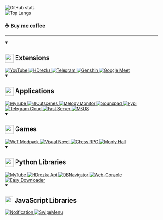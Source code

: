 <picture>
	<source media="(prefers-color-scheme: dark)" srcset="https://github-readme-stats-git-masterrstaa-rickstaa.vercel.app/api?username=SuperZombi&show_icons=true&border_radius=15&theme=dark"/>
	<img src="https://github-readme-stats-git-masterrstaa-rickstaa.vercel.app/api?username=SuperZombi&show_icons=true&border_radius=15" alt="GitHub stats" loading="lazy"/>
</picture>
<br>
<picture>
	<source media="(prefers-color-scheme: dark)" srcset="https://github-readme-stats-git-masterrstaa-rickstaa.vercel.app/api/top-langs/?username=SuperZombi&border_radius=15&theme=dark"/>
	<img src="https://github-readme-stats-git-masterrstaa-rickstaa.vercel.app/api/top-langs/?username=SuperZombi&border_radius=15" alt="Top Langs" loading="lazy"/>
</picture>

### ☕ [Buy me coffee](https://donatello.to/super_zombi)

<hr>

<details open>
	<summary>
		<h2><img width="28px" align="top" src="https://developer.chrome.com/static/docs/extensions/images/home-hero.svg"> Extensions</h2>
	</summary>

<a href="https://github.com/SuperZombi/Picture-in-Picture-for-Youtube">
	<picture>
		<source media="(prefers-color-scheme: dark)" srcset="https://github-readme-stats-git-masterrstaa-rickstaa.vercel.app/api/pin/?username=SuperZombi&repo=Picture-in-Picture-for-Youtube&border_radius=15&theme=dark"/>
		<img src="https://github-readme-stats-git-masterrstaa-rickstaa.vercel.app/api/pin/?username=SuperZombi&repo=Picture-in-Picture-for-Youtube&border_radius=15" alt="YouTube" loading="lazy"/>
	</picture>
</a>
<a href="https://github.com/SuperZombi/HDrezka-Helper">
	<picture>
		<source media="(prefers-color-scheme: dark)" srcset="https://github-readme-stats-git-masterrstaa-rickstaa.vercel.app/api/pin/?username=SuperZombi&repo=HDrezka-Helper&border_radius=15&theme=dark"/>
		<img src="https://github-readme-stats-git-masterrstaa-rickstaa.vercel.app/api/pin/?username=SuperZombi&repo=HDrezka-Helper&border_radius=15" alt="HDrezka" loading="lazy"/>
	</picture>
</a>
<a href="https://github.com/SuperZombi/telegram-downloader">
	<picture>
		<source media="(prefers-color-scheme: dark)" srcset="https://github-readme-stats-git-masterrstaa-rickstaa.vercel.app/api/pin/?username=SuperZombi&repo=telegram-downloader&border_radius=15&theme=dark"/>
		<img src="https://github-readme-stats-git-masterrstaa-rickstaa.vercel.app/api/pin/?username=SuperZombi&repo=telegram-downloader&border_radius=15" alt="Telegram" loading="lazy"/>
	</picture>
</a>
<a href="https://github.com/SuperZombi/genshin-resin">
	<picture>
		<source media="(prefers-color-scheme: dark)" srcset="https://github-readme-stats-git-masterrstaa-rickstaa.vercel.app/api/pin/?username=SuperZombi&repo=genshin-resin&border_radius=15&theme=dark"/>
		<img src="https://github-readme-stats-git-masterrstaa-rickstaa.vercel.app/api/pin/?username=SuperZombi&repo=genshin-resin&border_radius=15" alt="Genshin" loading="lazy"/>
	</picture>
</a>
<a href="https://github.com/SuperZombi/Google-Meet-Helper">
	<picture>
		<source media="(prefers-color-scheme: dark)" srcset="https://github-readme-stats-git-masterrstaa-rickstaa.vercel.app/api/pin/?username=SuperZombi&repo=Google-Meet-Helper&border_radius=15&theme=dark"/>
		<img src="https://github-readme-stats-git-masterrstaa-rickstaa.vercel.app/api/pin/?username=SuperZombi&repo=Google-Meet-Helper&border_radius=15" alt="Google Meet" loading="lazy"/>
	</picture>
</a>
</details>


<details open>
	<summary>
		<h2><img width="28px" align="top" src="https://cdn-icons-png.flaticon.com/512/814/814120.png"> Applications</h2>
	</summary>

<a href="https://github.com/SuperZombi/MyTube-GUI">
	<picture>
		<source media="(prefers-color-scheme: dark)" srcset="https://github-readme-stats-git-masterrstaa-rickstaa.vercel.app/api/pin/?username=SuperZombi&repo=MyTube-GUI&border_radius=15&theme=dark"/>
		<img src="https://github-readme-stats-git-masterrstaa-rickstaa.vercel.app/api/pin/?username=SuperZombi&repo=MyTube-GUI&border_radius=15" alt="MyTube" loading="lazy"/>
	</picture>
</a>
<a href="https://github.com/SuperZombi/GICutscenesUI">
	<picture>
		<source media="(prefers-color-scheme: dark)" srcset="https://github-readme-stats-git-masterrstaa-rickstaa.vercel.app/api/pin/?username=SuperZombi&repo=GICutscenesUI&border_radius=15&theme=dark"/>
		<img src="https://github-readme-stats-git-masterrstaa-rickstaa.vercel.app/api/pin/?username=SuperZombi&repo=GICutscenesUI&border_radius=15" alt="GICutscenes" loading="lazy"/>
	</picture>
</a>
<a href="https://github.com/SuperZombi/melody-monitor">
	<picture>
		<source media="(prefers-color-scheme: dark)" srcset="https://github-readme-stats-git-masterrstaa-rickstaa.vercel.app/api/pin/?username=SuperZombi&repo=melody-monitor&border_radius=15&theme=dark"/>
		<img src="https://github-readme-stats-git-masterrstaa-rickstaa.vercel.app/api/pin/?username=SuperZombi&repo=melody-monitor&border_radius=15" alt="Melody Monitor" loading="lazy"/>
	</picture>
</a>
<a href="https://github.com/SuperZombi/soundpad-online">
	<picture>
		<source media="(prefers-color-scheme: dark)" srcset="https://github-readme-stats-git-masterrstaa-rickstaa.vercel.app/api/pin/?username=SuperZombi&repo=soundpad-online&border_radius=15&theme=dark"/>
		<img src="https://github-readme-stats-git-masterrstaa-rickstaa.vercel.app/api/pin/?username=SuperZombi&repo=soundpad-online&border_radius=15" alt="Soundpad" loading="lazy"/>
	</picture>
</a>
<a href="https://github.com/SuperZombi/Pypi-uploader">
	<picture>
		<source media="(prefers-color-scheme: dark)" srcset="https://github-readme-stats-git-masterrstaa-rickstaa.vercel.app/api/pin/?username=SuperZombi&repo=pypi-uploader&border_radius=15&theme=dark"/>
		<img src="https://github-readme-stats-git-masterrstaa-rickstaa.vercel.app/api/pin/?username=SuperZombi&repo=pypi-uploader&border_radius=15" alt="Pypi" loading="lazy"/>
	</picture>
</a>
<a href="https://github.com/SuperZombi/Telegram_Cloud">
	<picture>
		<source media="(prefers-color-scheme: dark)" srcset="https://github-readme-stats-git-masterrstaa-rickstaa.vercel.app/api/pin/?username=SuperZombi&repo=Telegram_Cloud&border_radius=15&theme=dark"/>
		<img src="https://github-readme-stats-git-masterrstaa-rickstaa.vercel.app/api/pin/?username=SuperZombi&repo=Telegram_Cloud&border_radius=15" alt="Telegram Cloud" loading="lazy"/>
	</picture>
</a>
<a href="https://github.com/SuperZombi/fast-server">
	<picture>
		<source media="(prefers-color-scheme: dark)" srcset="https://github-readme-stats-git-masterrstaa-rickstaa.vercel.app/api/pin/?username=SuperZombi&repo=fast-server&border_radius=15&theme=dark"/>
		<img src="https://github-readme-stats-git-masterrstaa-rickstaa.vercel.app/api/pin/?username=SuperZombi&repo=fast-server&border_radius=15" alt="Fast Server" loading="lazy"/>
	</picture>
</a>
<a href="https://github.com/SuperZombi/m3u8-downloader">
	<picture>
		<source media="(prefers-color-scheme: dark)" srcset="https://github-readme-stats-git-masterrstaa-rickstaa.vercel.app/api/pin/?username=SuperZombi&repo=m3u8-downloader&border_radius=15&theme=dark"/>
		<img src="https://github-readme-stats-git-masterrstaa-rickstaa.vercel.app/api/pin/?username=SuperZombi&repo=m3u8-downloader&border_radius=15" alt="M3U8" loading="lazy"/>
	</picture>
</a>
</details>


<details open>
	<summary>
		<h2><img width="28px" align="top" src="https://cdn-icons-png.flaticon.com/512/5930/5930147.png"> Games</h2>
	</summary>

<a href="https://github.com/SuperZombi/wot-modpack">
	<picture>
		<source media="(prefers-color-scheme: dark)" srcset="https://github-readme-stats-git-masterrstaa-rickstaa.vercel.app/api/pin/?username=SuperZombi&repo=wot-modpack&border_radius=15&theme=dark"/>
		<img src="https://github-readme-stats-git-masterrstaa-rickstaa.vercel.app/api/pin/?username=SuperZombi&repo=wot-modpack&border_radius=15" alt="WoT Modpack" loading="lazy"/>
	</picture>
</a>
<a href="https://github.com/SuperZombi/visual_novel">
	<picture>
		<source media="(prefers-color-scheme: dark)" srcset="https://github-readme-stats-git-masterrstaa-rickstaa.vercel.app/api/pin/?username=SuperZombi&repo=visual_novel&border_radius=15&theme=dark"/>
		<img src="https://github-readme-stats-git-masterrstaa-rickstaa.vercel.app/api/pin/?username=SuperZombi&repo=visual_novel&border_radius=15" alt="Visual Novel" loading="lazy"/>
	</picture>
</a>
<a href="https://github.com/SuperZombi/chess-rpg">
	<picture>
		<source media="(prefers-color-scheme: dark)" srcset="https://github-readme-stats-git-masterrstaa-rickstaa.vercel.app/api/pin/?username=SuperZombi&repo=chess-rpg&border_radius=15&theme=dark"/>
		<img src="https://github-readme-stats-git-masterrstaa-rickstaa.vercel.app/api/pin/?username=SuperZombi&repo=chess-rpg&border_radius=15" alt="Chess RPG" loading="lazy"/>
	</picture>
</a>
<a href="https://github.com/SuperZombi/monty_hall">
	<picture>
		<source media="(prefers-color-scheme: dark)" srcset="https://github-readme-stats-git-masterrstaa-rickstaa.vercel.app/api/pin/?username=SuperZombi&repo=monty_hall&border_radius=15&theme=dark"/>
		<img src="https://github-readme-stats-git-masterrstaa-rickstaa.vercel.app/api/pin/?username=SuperZombi&repo=monty_hall&border_radius=15" alt="Monty Hall" loading="lazy"/>
	</picture>
</a>
</details>


<details open>
	<summary>
		<h2><img width="28px" align="top" src="https://cdn.iconscout.com/icon/free/png-512/free-python-logo-icon-download-in-svg-png-gif-file-formats--programming-language-logos-icons-1720083.png"> Python Libraries</h2>
	</summary>

<a href="https://github.com/SuperZombi/MyTube">
	<picture>
		<source media="(prefers-color-scheme: dark)" srcset="https://github-readme-stats-git-masterrstaa-rickstaa.vercel.app/api/pin/?username=SuperZombi&repo=MyTube&border_radius=15&theme=dark"/>
		<img src="https://github-readme-stats-git-masterrstaa-rickstaa.vercel.app/api/pin/?username=SuperZombi&repo=MyTube&border_radius=15" alt="MyTube" loading="lazy"/>
	</picture>
</a>
<a href="https://github.com/SuperZombi/HdRezkaApi">
	<picture>
		<source media="(prefers-color-scheme: dark)" srcset="https://github-readme-stats-git-masterrstaa-rickstaa.vercel.app/api/pin/?username=SuperZombi&repo=HdRezkaApi&border_radius=15&theme=dark"/>
		<img src="https://github-readme-stats-git-masterrstaa-rickstaa.vercel.app/api/pin/?username=SuperZombi&repo=HdRezkaApi&border_radius=15" alt="HDrezka Api" loading="lazy"/>
	</picture>
</a>
<a href="https://github.com/SuperZombi/DBNavigator">
	<picture>
		<source media="(prefers-color-scheme: dark)" srcset="https://github-readme-stats-git-masterrstaa-rickstaa.vercel.app/api/pin/?username=SuperZombi&repo=DBNavigator&border_radius=15&theme=dark"/>
		<img src="https://github-readme-stats-git-masterrstaa-rickstaa.vercel.app/api/pin/?username=SuperZombi&repo=DBNavigator&border_radius=15" alt="DBNavigator" loading="lazy"/>
	</picture>
</a>
<a href="https://github.com/SuperZombi/Web-Console">
	<picture>
		<source media="(prefers-color-scheme: dark)" srcset="https://github-readme-stats-git-masterrstaa-rickstaa.vercel.app/api/pin/?username=SuperZombi&repo=Web-Console&border_radius=15&theme=dark"/>
		<img src="https://github-readme-stats-git-masterrstaa-rickstaa.vercel.app/api/pin/?username=SuperZombi&repo=Web-Console&border_radius=15" alt="Web-Console" loading="lazy"/>
	</picture>
</a>
<a href="https://github.com/SuperZombi/PyEasyDownloader">
	<picture>
		<source media="(prefers-color-scheme: dark)" srcset="https://github-readme-stats-git-masterrstaa-rickstaa.vercel.app/api/pin/?username=SuperZombi&repo=PyEasyDownloader&border_radius=15&theme=dark"/>
		<img src="https://github-readme-stats-git-masterrstaa-rickstaa.vercel.app/api/pin/?username=SuperZombi&repo=PyEasyDownloader&border_radius=15" alt="Easy Downloader" loading="lazy"/>
	</picture>
</a>
</details>


<details open>
	<summary>
		<h2><img width="26px" align="top" src="https://cdn.worldvectorlogo.com/logos/javascript-1.svg"> JavaScript Libraries</h2>
	</summary>

<a href="https://github.com/SuperZombi/Notification_JS">
	<picture>
		<source media="(prefers-color-scheme: dark)" srcset="https://github-readme-stats-git-masterrstaa-rickstaa.vercel.app/api/pin/?username=SuperZombi&repo=Notification_JS&border_radius=15&theme=dark"/>
		<img src="https://github-readme-stats-git-masterrstaa-rickstaa.vercel.app/api/pin/?username=SuperZombi&repo=Notification_JS&border_radius=15" alt="Notification" loading="lazy"/>
	</picture>
</a>
<a href="https://github.com/SuperZombi/SwipeMenu_JS">
	<picture>
		<source media="(prefers-color-scheme: dark)" srcset="https://github-readme-stats-git-masterrstaa-rickstaa.vercel.app/api/pin/?username=SuperZombi&repo=SwipeMenu_JS&border_radius=15&theme=dark"/>
		<img src="https://github-readme-stats-git-masterrstaa-rickstaa.vercel.app/api/pin/?username=SuperZombi&repo=SwipeMenu_JS&border_radius=15" alt="SwipeMenu" loading="lazy"/>
	</picture>
</a>
</details>
